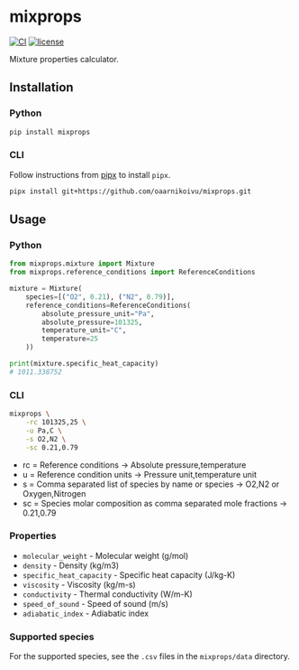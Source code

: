 # mixprops

[![CI](https://github.com/oaarnikoivu/mixprops/workflows/CI/badge.svg)](https://github.com/oaarnikoivu/mixprops/actions?query=event%3Apush+branch%3Amain+workflow%3ACI)
[![license](https://img.shields.io/github/license/oaarnikoivu/mixprops.svg)](https://github.com/oaarnikoivu/mixprops/blob/main/LICENSE)

Mixture properties calculator.

## Installation

### Python

```bash
pip install mixprops
```

### CLI

Follow instructions from [pipx](https://github.com/pypa/pipx) to install `pipx`.

```bash
pipx install git+https://github.com/oaarnikoivu/mixprops.git
```

## Usage

### Python

```python
from mixprops.mixture import Mixture
from mixprops.reference_conditions import ReferenceConditions

mixture = Mixture(
    species=[("O2", 0.21), ("N2", 0.79)],
    reference_conditions=ReferenceConditions(
        absolute_pressure_unit="Pa",
        absolute_pressure=101325,
        temperature_unit="C",
        temperature=25
    ))

print(mixture.specific_heat_capacity)
# 1011.338752
```

### CLI

```bash
mixprops \
    -rc 101325,25 \
    -u Pa,C \
    -s O2,N2 \
    -sc 0.21,0.79
```

- rc = Reference conditions -> Absolute pressure,temperature
- u = Reference condition units -> Pressure unit,temperature unit
- s = Comma separated list of species by name or species -> O2,N2 or Oxygen,Nitrogen
- sc = Species molar composition as comma separated mole fractions -> 0.21,0.79

### Properties

- `molecular_weight` - Molecular weight (g/mol)
- `density` - Density (kg/m3)
- `specific_heat_capacity` - Specific heat capacity (J/kg-K)
- `viscosity` - Viscosity (kg/m-s)
- `conductivity` - Thermal conductivity (W/m-K)
- `speed_of_sound` - Speed of sound (m/s)
- `adiabatic_index` - Adiabatic index

### Supported species

For the supported species, see the `.csv` files in the `mixprops/data` directory.
